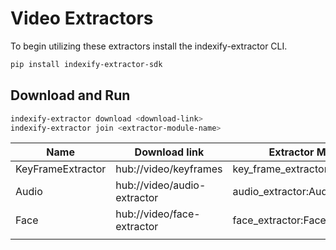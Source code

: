 # Video Extractors

To begin utilizing these extractors install the indexify-extractor CLI.

```bash
pip install indexify-extractor-sdk
```

## Download and Run
```bash
indexify-extractor download <download-link>
indexify-extractor join <extractor-module-name>
```

| Name              | Download link               | Extractor Module Name                 |
|-------------------|-----------------------------|---------------------------------------|
| KeyFrameExtractor | hub://video/keyframes       | key_frame_extractor:KeyFrameExtractor |
| Audio             | hub://video/audio-extractor | audio_extractor:AudioExtractor        |
| Face              | hub://video/face-extractor  | face_extractor:FaceExtractor          |
|                   |                             |                                       |
